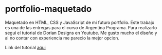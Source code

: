 # portfolio-maquetado
Maquetado en HTML, CSS y JavaScript de mi futuro portfolio. Este trabajo es una de las entregas para el curso de Argentina Programa.
Para realizarlo segui el tutorial de Dorian Designs en Youtube. Me gusto mucho el diseño y al no contar con experiencia me parecio
la mejor opcion.

Link del tutorial [aqui](https://www.youtube.com/watch?v=7Rd84ExmHyg&ab_channel=DorianDesings)

